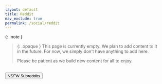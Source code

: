 ```yaml
---
layout: default
title: Reddit
nav_exclude: true
permalink: /social/reddit
---
```


{: .note }
> {: .opaque }
> This page is currently empty. We plan to add content to it in the future. For now, we simply don't have anything to add here.
>
> Please be patient as we build new content for all to enjoy.

<!-- ////////////////////////////////////////////////////////////////////////////////////////////////////////////////////// -->
<br />
<a href="/social/reddit/nsfw">
<button type="button" name="button" class="btn">NSFW Subreddits</button></a> 
<br />
<!-- ////////////////////////////////////////////////////////////////////////////////////////////////////////////////////// -->